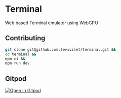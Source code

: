 # Terminal

Web based Terminal emulator using WebGPU

## Contributing

```sh
git clone git@github.com:levivilet/terminal.git &&
cd terminal &&
npm ci &&
npm run dev
```

## Gitpod

[![Open in Gitpod](https://gitpod.io/button/open-in-gitpod.svg)](https://gitpod.io/#https://github.com/levivilet/terminal)
